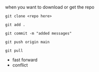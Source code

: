 when you want to download or get the repo 

```git clone <repo here>```

```git add .```

```git commit -m "added messages"```

```git push origin main```


```git pull```
- fast forward
- conflict